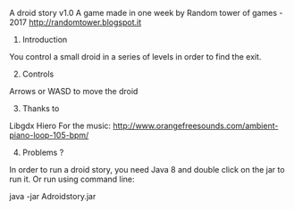 A droid story
v1.0
A game made in one week by Random tower of games - 2017
http://randomtower.blogspot.it


1. Introduction

You control a small droid in a series of levels in order to find the exit.


2. Controls

Arrows or WASD to move the droid


3. Thanks to

Libgdx
Hiero
For the music: 	http://www.orangefreesounds.com/ambient-piano-loop-105-bpm/


4. Problems ?

In order to run a droid story, you need Java 8 and double click on the jar to run it.
Or run using command line:

java -jar Adroidstory.jar